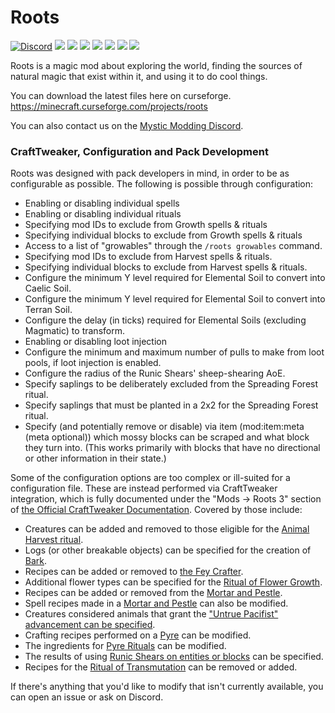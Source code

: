 # Roots

[![Discord](https://img.shields.io/discord/455383608773836801.svg?style=for-the-badge&logo=discord)](https://discord.gg/75aVV7C)
[![](https://img.shields.io/github/contributors/EpicSquid/Roots.svg?style=for-the-badge&logo=github)](https://github.com/EpicSquid/Roots/graphs/contributors)
[![](https://img.shields.io/github/issues/EpicSquid/Roots.svg?style=for-the-badge&logo=github)](https://github.com/EpicSquid/Roots/issues)
[![](https://img.shields.io/github/issues-pr/EpicSquid/MysticalWorld.svg?style=for-the-badge&logo=github)](https://github.com/EpicSquid/Roots/pulls)
[![](https://img.shields.io/github/forks/EpicSquid/Roots.svg?style=for-the-badge&logo=github)](https://github.com/EpicSquid/Roots/network/members)
[![](https://img.shields.io/github/stars/EpicSquid/Roots.svg?style=for-the-badge&logo=github)](https://github.com/EpicSquid/Roots/stargazers)
[![](https://img.shields.io/github/license/EpicSquid/Roots.svg?logo=github&style=for-the-badge)](https://github.com/EpicSquid/Roots/blob/master/LICENSE)
[![](https://img.shields.io/endpoint.svg?style=for-the-badge&url=https%3A%2F%2Fshieldsio-patreon.herokuapp.com%2Fepicsquid315)](https://patreon.com/epicsquid315)

Roots is a magic mod about exploring the world, finding the sources of natural magic that exist within it, and using it to do cool things. 

You can download the latest files here on curseforge. https://minecraft.curseforge.com/projects/roots

You can also contact us on the [Mystic Modding Discord]( https://discord.gg/75aVV7C).

### CraftTweaker, Configuration and Pack Development

Roots was designed with pack developers in mind, in order to be as configurable as possible. The following is possible through configuration:

- Enabling or disabling individual spells
- Enabling or disabling individual rituals
- Specifying mod IDs to exclude from Growth spells & rituals
- Specifying individual blocks to exclude from Growth spells & rituals 
- Access to a list of "growables" through the `/roots growables` command.
- Specifying mod IDs to exclude from Harvest spells & rituals.
- Specifying individual blocks to exclude from Harvest spells & rituals.
- Configure the minimum Y level required for Elemental Soil to convert into Caelic Soil.
- Configure the minimum Y level required for Elemental Soil to convert into Terran Soil.
- Configure the delay (in ticks) required for Elemental Soils (excluding Magmatic) to transform.
- Enabling or disabling loot injection 
- Configure the minimum and maximum number of pulls to make from loot pools, if loot injection is enabled.
- Configure the radius of the Runic Shears' sheep-shearing AoE.
- Specify saplings to be deliberately excluded from the Spreading Forest ritual.
- Specify saplings that must be planted in a 2x2 for the Spreading Forest ritual.
- Specify (and potentially remove or disable) via item (mod:item:meta (meta optional)) which mossy blocks can be scraped and what block they turn into. (This works primarily with blocks that have no directional or other information in their state.)

Some of the configuration options are too complex or ill-suited for a configuration file. These are instead performed via CraftTweaker integration, which is fully documented under the "Mods -> Roots 3" section of [the Official CraftTweaker Documentation](https://docs.blamejared.com/en/). Covered by those include:

- Creatures can be added and removed to those eligible for the [Animal Harvest ritual](https://docs.blamejared.com/en/#Mods/Roots_3/animalharvest/).
- Logs (or other breakable objects) can be specified for the creation of [Bark](https://docs.blamejared.com/en/#Mods/Roots_3/bark/).
- Recipes can be added or removed to [the Fey Crafter](https://docs.blamejared.com/en/#Mods/Roots_3/fey/).
- Additional flower types can be specified for the [Ritual of Flower Growth](https://docs.blamejared.com/en/#Mods/Roots_3/flowergrowth/).
- Recipes can be added or removed from the [Mortar and Pestle](https://docs.blamejared.com/en/#Mods/Roots_3/mortar/).
- Spell recipes made in a [Mortar and Pestle](https://docs.blamejared.com/en/#Mods/Roots_3/mortar/) can also be modified.
- Creatures considered animals that grant the ["Untrue Pacifist" advancement can be specified](https://docs.blamejared.com/en/#Mods/Roots_3/pacifist/).
- Crafting recipes performed on a [Pyre](https://docs.blamejared.com/en/#Mods/Roots_3/pyre/) can be modified.
- The ingredients for [Pyre Rituals](https://docs.blamejared.com/en/#Mods/Roots_3/ritual/) can be modified.
- The results of using [Runic Shears on entities or blocks](https://docs.blamejared.com/en/#Mods/Roots_3/runicshears/) can be specified.
- Recipes for the [Ritual of Transmutation](https://docs.blamejared.com/en/#Mods/Roots_3/transmutation/) can be removed or added.

If there's anything that you'd like to modify that isn't currently available, you can open an issue or ask on Discord.
